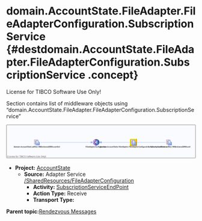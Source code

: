 # domain.AccountState.FileAdapter.FileAdapterConfiguration.SubscriptionService {#destdomain.AccountState.FileAdapter.FileAdapterConfiguration.SubscriptionService .concept}

License for TIBCO Software Use Only!

Section contains list of middleware objects using “domain.AccountState.FileAdapter.FileAdapterConfiguration.SubscriptionService”

![](dest_Id104.png)

-   **Project:** [AccountState](../projs/AccountState.md)
    -   **Source:**  Adapter Service [/SharedResources/FileAdapterConfiguration](../../../projects/AccountState/SharedResources/FileAdapterConfiguration.adfiles.md)
        -   **Activity:** [SubscriptionServiceEndPoint](../projs/act_103.md)
        -   **Action Type:** Receive
        -   **Transport Type:**

**Parent topic:**[Rendezvous Messages](../../../crossref/dest/msgs/common/RendezvousMessages.md)

